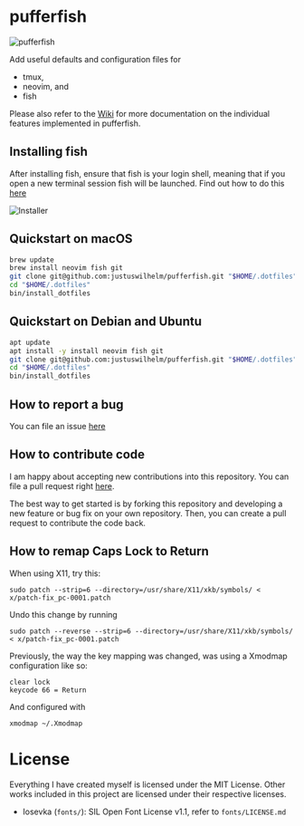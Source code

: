 # pufferfish

![pufferfish](docs/puffer.png)

Add useful defaults and configuration files for

-   tmux,
-   neovim, and
-   fish

Please also refer to the
[Wiki](https://github.com/justuswilhelm/pufferfish/wiki)
for more documentation on the individual features implemented in pufferfish.

## Installing fish

After installing fish, ensure that fish is your login shell, meaning that if
you open a new terminal session fish will be launched. Find out how to do this
[here](https://fishshell.com/docs/current/faq.html#faq-default)

![Installer](docs/installer.png)

## Quickstart on macOS

```bash
brew update
brew install neovim fish git
git clone git@github.com:justuswilhelm/pufferfish.git "$HOME/.dotfiles"
cd "$HOME/.dotfiles"
bin/install_dotfiles
```

## Quickstart on Debian and Ubuntu

```bash
apt update
apt install -y install neovim fish git
git clone git@github.com:justuswilhelm/pufferfish.git "$HOME/.dotfiles"
cd "$HOME/.dotfiles"
bin/install_dotfiles
```

## How to report a bug

You can file an issue
[here](https://github.com/justuswilhelm/pufferfish/issues/new)

## How to contribute code

I am happy about accepting new contributions into this repository. You can file
a pull request right
[here](https://github.com/justuswilhelm/pufferfish/compare).

The best way to get started is by forking this repository and developing a new
feature or bug fix on your own repository. Then, you can create a pull request
to contribute the code back.

## How to remap Caps Lock to Return

When using X11, try this:

```
sudo patch --strip=6 --directory=/usr/share/X11/xkb/symbols/ < x/patch-fix_pc-0001.patch
```

Undo this change by running

```
sudo patch --reverse --strip=6 --directory=/usr/share/X11/xkb/symbols/ < x/patch-fix_pc-0001.patch
```

Previously, the way the key mapping was changed, was using a Xmodmap configuration
like so:

```
clear lock
keycode 66 = Return
```

And configured with

```
xmodmap ~/.Xmodmap
```

# License

Everything I have created myself is licensed under the MIT License. Other works
included in this project are licensed under their respective licenses.

-   Iosevka (`fonts/`): SIL Open Font License v1.1, refer to `fonts/LICENSE.md`
